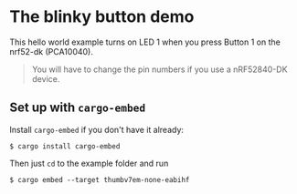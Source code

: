 # The blinky button demo

This hello world example turns on LED 1 when you press Button 1 on the nrf52-dk (PCA10040).
> You will have to change the pin numbers if you use a nRF52840-DK device.

## Set up with `cargo-embed`

Install `cargo-embed` if you don't have it already:

```console
$ cargo install cargo-embed
```

Then just `cd` to the example folder and run

```console
$ cargo embed --target thumbv7em-none-eabihf
```

